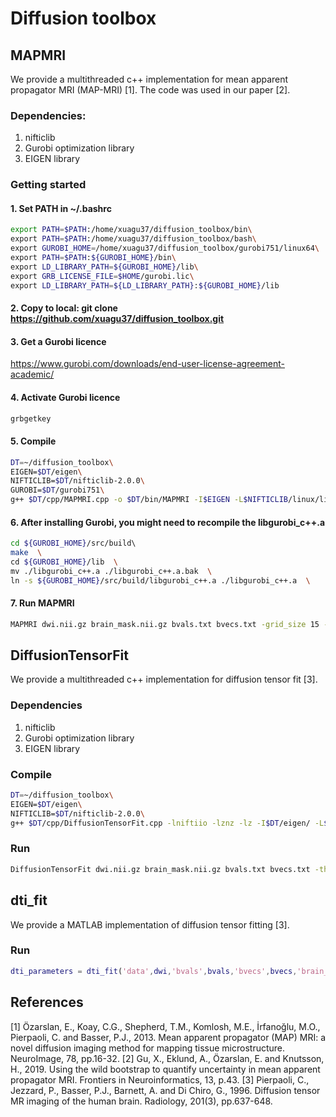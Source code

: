 # Diffusion toolbox

## MAPMRI
We provide a multithreaded c++ implementation for mean apparent propagator MRI (MAP-MRI) [1]. The code was used in our paper [2].

### Dependencies:
1. nifticlib
2. Gurobi optimization library
3. EIGEN library  

### Getting started
#### 1. Set PATH in ~/.bashrc
```bash
export PATH=$PATH:/home/xuagu37/diffusion_toolbox/bin\
export PATH=$PATH:/home/xuagu37/diffusion_toolbox/bash\
export GUROBI_HOME=/home/xuagu37/diffusion_toolbox/gurobi751/linux64\
export PATH=$PATH:${GUROBI_HOME}/bin\
export LD_LIBRARY_PATH=${GUROBI_HOME}/lib\
export GRB_LICENSE_FILE=$HOME/gurobi.lic\
export LD_LIBRARY_PATH=${LD_LIBRARY_PATH}:${GUROBI_HOME}/lib
```

#### 2. Copy to local: git clone https://github.com/xuagu37/diffusion_toolbox.git

#### 3. Get a Gurobi licence
https://www.gurobi.com/downloads/end-user-license-agreement-academic/  
#### 4. Activate Gurobi licence 
```bash
grbgetkey
```

#### 5. Compile
```bash
DT=~/diffusion_toolbox\
EIGEN=$DT/eigen\
NIFTICLIB=$DT/nifticlib-2.0.0\
GUROBI=$DT/gurobi751\
g++ $DT/cpp/MAPMRI.cpp -o $DT/bin/MAPMRI -I$EIGEN -L$NIFTICLIB/linux/lib -I$NIFTICLIB/linux/niftilib -I$NIFTICLIB/linux/znzlib -I$GUROBI/linux64/include -L$GUROBI/linux64/lib/ -lniftiio -lznz -lz -lgurobi_c++ -lgurobi75 -O3 -march=native -std=c++17 -fopenmp -w
```

#### 6. After installing Gurobi, you might need to recompile the libgurobi_c++.a 
```bash
cd ${GUROBI_HOME}/src/build\   
make  \
cd ${GUROBI_HOME}/lib  \
mv ./libgurobi_c++.a ./libgurobi_c++.a.bak  \
ln -s ${GUROBI_HOME}/src/build/libgurobi_c++.a ./libgurobi_c++.a  \
```

#### 7. Run MAPMRI
```bash
MAPMRI dwi.nii.gz brain_mask.nii.gz bvals.txt bvecs.txt -grid_size 15 -order 6 -small_delta 62e-3 -big_delta 62e-3 -threads 10 
```

## DiffusionTensorFit
We provide a multithreaded c++ implementation for diffusion tensor fit [3].


### Dependencies
1. nifticlib
2. Gurobi optimization library
3. EIGEN library  

### Compile
```bash
DT=~/diffusion_toolbox\
EIGEN=$DT/eigen\
NIFTICLIB=$DT/nifticlib-2.0.0\
g++ $DT/cpp/DiffusionTensorFit.cpp -lniftiio -lznz -lz -I$DT/eigen/ -L$DT/nifticlib-2.0.0/linux/lib -I$DT/nifticlib-2.0.0/linux/niftilib -I$DT/nifticlib-2.0.0/linux/znzlib -I$GUROBI/linux64/include -L$GUROBI/linux64/lib/ -lniftiio -lznz -lz -lgurobi_c++ -lgurobi75  -O3  -march=native -std=c++17 -fopenmp -o $DT/bin/DiffusionTensorFit -w 
```

### Run
```bash
DiffusionTensorFit dwi.nii.gz brain_mask.nii.gz bvals.txt bvecs.txt -threads 10
```

## dti_fit
We provide a MATLAB implementation of diffusion tensor fitting [3].

### Run
```matlab
dti_parameters = dti_fit('data',dwi,'bvals',bvals,'bvecs',bvecs,'brain_mask',brain_mask);
```

## References
[1] Özarslan, E., Koay, C.G., Shepherd, T.M., Komlosh, M.E., İrfanoğlu, M.O., Pierpaoli, C. and Basser, P.J., 2013. Mean apparent propagator (MAP) MRI: a novel diffusion imaging method for mapping tissue microstructure. NeuroImage, 78, pp.16-32.
[2] Gu, X., Eklund, A., Özarslan, E. and Knutsson, H., 2019. Using the wild bootstrap to quantify uncertainty in mean apparent propagator MRI. Frontiers in Neuroinformatics, 13, p.43.
[3] Pierpaoli, C., Jezzard, P., Basser, P.J., Barnett, A. and Di Chiro, G., 1996. Diffusion tensor MR imaging of the human brain. Radiology, 201(3), pp.637-648.
